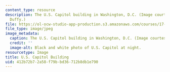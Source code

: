 ```yaml
---
content_type: resource
description: The U.S. Capitol building in Washington, D.C. (Image courtesy of Shawn
  Duffy.)
file: https://ol-ocw-studio-app-production.s3.amazonaws.com/courses/17-265-public-opinion-and-american-democracy-spring-2007/412b72b72a58f79bbd36712b8db1e790_17-265s07.jpg
file_type: image/jpeg
image_metadata:
  caption: The U.S. Capitol building in Washington, D.C. (Image courtesy of [Shawn](http://www.flickr.com/photos/sduffy/).)
  credit: ''
  image-alt: Black and white photo of U.S. Capitol at night.
resourcetype: Image
title: U.S. Capitol Building
uid: 412b72b7-2a58-f79b-bd36-712b8db1e790
---
```

